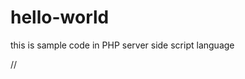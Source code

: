 # hello-world
this is sample code in PHP server side script language
<?php 
      //stat php code here
echo "Hello! Welcome to PHP World!!!";
EchO " Hai Welcome!! "
print "Study PHP!!!"
     //print or  output Statements .PHP  statements end with a semicolon(;).In PHP , keywords,classes,functions and user defined functions are not case sensitive.
?>//
